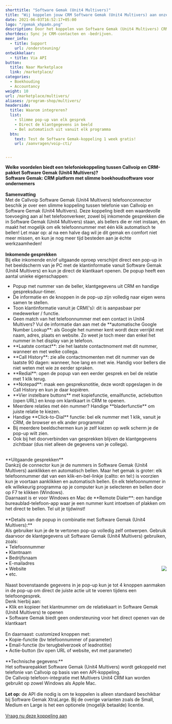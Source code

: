 ```yaml
---
shorttitle: "Software Gemak (Unit4 Multivers)"
title: "Wij koppelen jouw CRM Software Gemak (Unit4 Multivers) aan onze telefonie"
date: 2021-06-03T16:52:17+05:00
logo: "/gemak_xhpa4n.png"
description: Door het koppelen van Software Gemak (Unit4 Multivers) CRM aan onze slimme telefonie werk je een stuk efficienter.
shortdesc: Sync je CRM-contacten en -bedrijven.
meer_info:
  - title: Support
    url: /ondersteuning/
ontwikkelaar:
  - title: Via API
button:
  title: Naar Marketplace
  link: /marketplace/
categories:
  - Boekhouding
  - Accountancy
weight: 10
url: /marketplace/multivers/
aliases: /program-shop/multivers/
headerside:
  title: Waarom integreren?
  list:
    - Slimme pop-up van elk gesprek
    - Direct de klantgegevens in beeld
    - Bel automatisch uit vanuit elk programma
  btn:
    text: Test de Software Gemak-koppeling 1 week gratis!
    url: /aanvragen/voip-cti/


---
```


**Welke voordelen biedt een telefoniekoppeling tussen Callvoip en CRM-pakket Software Gemak (Unit4 Multivers)?<br>
Software Gemak: CRM platform met slimme boekhoudsoftware voor ondernemers**<br><br>
**Samenvatting**<br>
Met de Callvoip Software Gemak (Unit4 Multivers) telefoonconnector beschik je over een slimme koppeling tussen telefonie van Callvoip en Software Gemak (Unit4 Multivers). Deze koppeling biedt een waardevolle toevoeging aan al het telefoonverkeer, zowel bij inkomende gesprekken die in Software Gemak (Unit4 Multivers) staan, als bellers die er niet instaan, én maakt het mogelijk om elk telefoonnummer met één klik automatisch te bellen! Let maar op: al na een halve dag wil je dit gemak en comfort niet meer missen, en kun je nog meer tijd besteden aan je échte werkzaamheden!<br>
<br>
**Inkomende gesprekken**<br>
Bij elke inkomende en/of uitgaande oproep verschijnt direct een pop-up in het beeldscherm van je PC met de klantinformatie vanuit Software Gemak (Unit4 Multivers) en kun je direct de klantkaart openen. De popup heeft een aantal unieke eigenschappen: <br>
<div class="usp-list">
<ul>
<li>Popup met nummer van de beller, klantgegevens uit CRM en handige gespreksduur-timer.</li>
<li>De informatie en de knoppen in de pop-up zijn volledig naar eigen wens samen te stellen.</li>
<li>Toon klantinformatie vanuit je CRM('s): dit is aanpasbaar per medewerker / functie. </li>
<li>Geen match van het telefoonnummer met een contact in Unit4 Multivers? Vul de informatie dan aan met de **automatische Google Number Lookup**: als Google het nummer kent wordt deze verrijkt met naam, adres, plaats en website. Zo weet je toch meer dan enkel het nummer in het display van je telefoon.</li>
<li>**Laatste contact**: zie het laatste contactmoment met dit nummer, wanneer en met welke collega.</li>
<li>**Call History**: zie alle contactmomenten met dit nummer van de laatste 90 dagen: wanneer, hoe lang en met wie. Handig voor bellers die niet weten met wie ze eerder spraken.</li>
<li>**Redial**: open de popup van een eerder gesprek en bel de relatie met 1 klik terug.</li>
<li>**Notepad**: maak een gespreksnotitie, deze wordt opgeslagen in de Call History en kun je daar kopiëren.</li>
<li>**Vier instelbare buttons** met kopiefunctie, emailfunctie, actiebutton (open URL) en knop om klantkaart in CRM te openen.</li>
<li>Meerdere relaties met één nummer? Handige **bladerfunctie** om juiste relatie te kiezen. </li>
<li>Handige **Click-to-Dial** functie: bel elk nummer met 1 klik, vanuit je CRM, de browser en elk ander programma!</li>
<li>Bij meerdere beeldschermen kun je zelf kiezen op welk scherm je de pop-up wilt zien.</li>
<li>Ook bij het doorverbinden van gesprekken blijven de klantgegevens zichtbaar (dus niet alleen de gegevens van je collega).</li>
</ul>
</div>
<br>
**Uitgaande gesprekken**<br>
Dankzij de connector kun je de nummers in Software Gemak (Unit4 Multivers) aanklikken en automatisch bellen. Maar het gemak is groter: elk telefoonnummer dat van een klik-en-bel-linkje (callto: en tel:) is voorzien kun je voortaan aanklikken en automatisch bellen. En elk telefoonnummer in elk willekeurig programma op je computer kun je selecteren en bellen door op F7 te klikken (Windows). <br>
Daarnaast is er voor Windows en Mac de **Remote Dialer**: een handige bureaublad-telefoon-app waar je een nummer kunt intoetsen of plakken om het direct te bellen. Tel uit je tijdwinst! <br>
<br>
**Details van de popup in combinatie met Software Gemak (Unit4 Multivers):**<br>
Als gebruiker kun je de te vertonen pop-up volledig zelf ontwerpen. Gebruik daarvoor de klantgegevens uit Software Gemak (Unit4 Multivers) gebruiken, zoals: <br>
• Telefoonnummer<br>
• Klantnaam<br>
• Bedrijfsnaam<br>
• E-mailadres<br><img src="https://res.cloudinary.com/callvoip/image/upload/v1651516324/Bubble_infographic_beknopt-4_020522MT_et5ctn.jpg" style="float:right">
• Website<br>
• etc.<br>
<br>
Naast bovenstaande gegevens in je pop-up kun je tot 4 knoppen aanmaken in de pop-up om direct de juiste actie uit te voeren tijdens een telefoongesprek. <br>
Denk hierbij aan:<br>
• Klik en kopieer het klantnummer om de relatiekaart in Software Gemak (Unit4 Multivers) te openen<br>
• Software Gemak biedt geen ondersteuning voor het direct openen van de klantkaart<br>
<br>
En daarnaast: customized knoppen met: <br>
• Kopie-functie (bv telefoonnummer of parameter)<br>
• Email-functie (bv terugbelverzoek of leadnotitie)<br>
• Actie-button (bv open URL of website, evt met parameter) <br>
<br>
**Technische gegevens:**<br>
Het softwarepakket Software Gemak (Unit4 Multivers) wordt gekoppeld met telefonie van Callvoip op basis van een API-koppeling.<br>
De Callvoip telefoon-integratie met Multivers Unit4 CRM kan worden gebruikt op zowel Windows als Apple Mac.<br> 
<br>
<b>Let op:</b> de API die nodig is om te koppelen is alleen standaard beschikbar bij Software Gemak XtraLarge. Bij de overige varianten zoals de Small, Medium en Large is het een optionele (mogelijk betaalde) licentie.<br>
<br><a href="/aanvragen/voip-cti/" class="button">Vraag nu deze koppeling aan</a>
